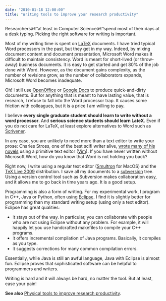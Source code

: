 ```yaml
---
date: "2010-01-18 12:00:00"
title: "Writing tools to improve your research productivity"
---
```




Researchersâ€”at least in Computer Scienceâ€”spend most of their days at a desk typing. Picking the right software for writing is important.

Most of my writing time is spent on [LaTeX](https://en.wikipedia.org/wiki/LaTeX) documents. I have tried typical Word processors in the past, but they get in my way. Indeed, by mixing document content and document presentation, Microsoft Word makes it difficult to maintain consistency. Word is meant for short-lived (or throw-away) business documents. It is easy to get started and get 80% of the job done with Word. However, as the document gains complexity, as the number of revisions grow, as the number of collaborators expands, Microsoft Word becomes inadequate.

Oh! I still use [OpenOffice](https://en.wikipedia.org/wiki/OpenOffice) or [Google Docs](https://en.wikipedia.org/wiki/Google_docs) to produce quick-and-dirty documents. But for anything that is meant to have lasting value, that is research, I refuse to fall into the Word processor trap. It causes some friction with colleagues, but it is a price I am willing to pay.

I believe __every single graduate student should learn to write without a word processor__. And __serious science students should learn LateX__. Even if you do not care for LaTeX, at least explore alternatives to Word such as [Scrivener](https://en.wikipedia.org/wiki/Scrivener_(software)).

In any case, you are unlikely to need more than a text editor to write your prose:  Charles Stross, one of the best scifi writer alive, [wrote many of his novels](http://www.antipope.org/charlie/blog-static/2010/01/writing-tools.html) using a primitive text editor ([Vim](https://en.wikipedia.org/wiki/Vim_(text_editor))). If you have never written without Microsoft Word, how do you know that Word is not holding you back?

Right now, I write using a regular text editor ([Smultron](http://sourceforge.net/projects/smultron/files/smultron/3.5.1/) for MacOS) and the [TeX Live 2009](http://tug.org/index.html) distribution. I save all my documents to a [subversion](https://en.wikipedia.org/wiki/Subversion_(software)) tree. Using a version control tool such as Subversion makes collaboration easy, and it allows me to go back in time years ago. It is a good setup.

Programming is also a form of writing. For my experimental work, I program in C++, Java or Python, often using [Eclipse](http://www.eclipse.org/). I find it is slightly better for programming than my standard writing setup (using only a text editor). Eclipse has great qualities:

- It stays out of the way. In particular, you can collaborate with people who are not using Eclipse without any problem.  For example, it will happily let you use handcrafted makefiles to compile your C++ programs.
- It offers incremental compilation of Java programs. Basically, it compiles as you type.
- It suggests corrections for many common compilation errors.


Essentially, while Java is still an awful language, Java with Eclipse is almost fun. Eclipse proves that sophisticated software can be helpful to programmers and writers.

Writing is hard and it will always be hard, no matter the tool. But at least, ease your pain!

__See also__ [Physical tools to improve research productivity](http://www.daniel-lemire.com/blog/archives/2009/06/23/physical-tools-to-improve-research-productivity/).

